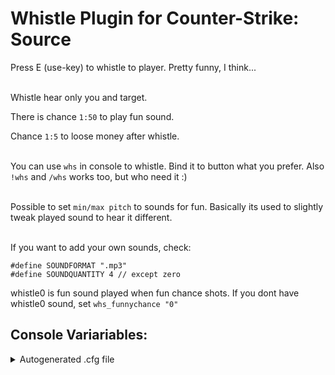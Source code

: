 # Whistle Plugin for Counter-Strike: Source
Press E (use-key) to whistle to player. Pretty funny, I think...
<br><br>

Whistle hear only you and target.

There is chance `1:50` to play fun sound.

Chance `1:5` to loose money after whistle.
<br><br>

You can use `whs` in console to whistle. Bind it to button what you prefer. Also `!whs` and `/whs` works too, but who need it :)
<br><br>

Possible to set `min/max pitch` to sounds for fun. Basically its used to slightly tweak played sound to hear it different.
<br><br>

If you want to add your own sounds, check:
```
#define SOUNDFORMAT ".mp3"
#define SOUNDQUANTITY 4	// except zero
```
whistle0 is fun sound played when fun chance shots. If you dont have whistle0 sound, set `whs_funnychance "0"`

## Console Variariables:
<details>
  <summary>Autogenerated .cfg file</summary>
  
```
// Cooldown to whistle (in secs) {1, inf}
// -
// Default: "5"
// Minimum: "1.000000"
whs_cooldown "5"

// Enable whistle plugin. {0/1}
// -
// Default: "1"
// Minimum: "0.000000"
// Maximum: "1.000000"
whs_enable "1"

// 1/n  Chance to play fun whistle. 0 - disabled {0, inf}
// -
// Default: "50"
// Minimum: "0.000000"
whs_funnychance "50"

// 1/n  Chance to loose money by whistle. 0 - disabled {0, inf}
// -
// Default: "5"
// Minimum: "0.000000"
whs_loosechance "5"

// Max distance to whistle. (in units) {0, inf}
// -
// Default: "800"
// Minimum: "0.000000"
whs_maxdistance "800"

// Message to target of whistle. 0 - disable chat messages, 1 - enable chat mesages, 2 - anonimyze chat messages. {0/1/2}
// -
// Default: "1"
// Minimum: "0.000000"
// Maximum: "2.000000"
whs_message "1"

// Money to loose by whistle
// -
// Default: "100"
whs_moneytoloose "100"

// Upper border of pitch (in %) {1, inf}
// -
// Default: "120"
// Minimum: "1.000000"
whs_pitchmax "120"

// Lower border of pitch (in %) {1, inf}
// -
// Default: "85"
// Minimum: "1.000000"
whs_pitchmin "85"

// Can whistle to: 0 - everyone, 1 - only ally, 2 - only enemy. {0/1/2}
// -
// Default: "0"
// Minimum: "0.000000"
// Maximum: "2.000000"
whs_restrictteam "0"
```
</details>
